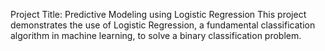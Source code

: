 Project Title: Predictive Modeling using Logistic Regression
This project demonstrates the use of Logistic Regression, a fundamental classification algorithm in machine learning, to solve a binary classification problem.
